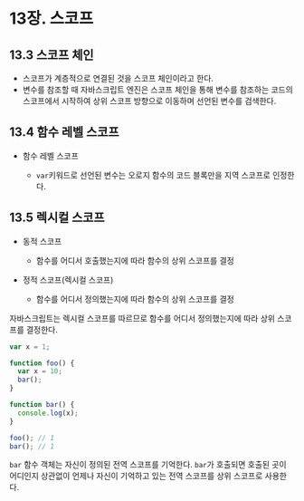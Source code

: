# 13장. 스코프

## 13.3 스코프 체인

- 스코프가 계층적으로 연결된 것을 스코프 체인이라고 한다.
- 변수를 참조할 때 자바스크립트 엔진은 스코프 체인을 통해 변수를 참조하는 코드의 스코프에서 시작하여 상위 스코프 방향으로 이동하며 선언된 변수를 검색한다.

## 13.4 함수 레벨 스코프

- 함수 레벨 스코프

  - `var`키워드로 선언된 변수는 오로지 함수의 코드 블록만을 지역 스코프로 인정한다.

## 13.5 렉시컬 스코프

- 동적 스코프

  - 함수를 어디서 호출했는지에 따라 함수의 상위 스코프를 결정

- 정적 스코프(렉시컬 스코프)
  - 함수를 어디서 정의했는지에 따라 함수의 상위 스코프를 결정

자바스크립트는 렉시컬 스코프를 따르므로 함수를 어디서 정의했는지에 따라 상위 스코프를 결정한다.

```js
var x = 1;

function foo() {
  var x = 10;
  bar();
}

function bar() {
  console.log(x);
}

foo(); // 1
bar(); // 1
```

`bar` 함수 객체는 자신이 정의된 전역 스코프를 기억한다. `bar`가 호출되면 호출된 곳이 어디인지 상관없이 언제나 자신이 기억하고 있는 전역 스코프를 상위 스코프로 사용한다.
